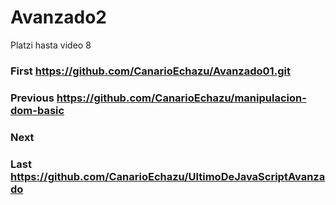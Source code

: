 # Avanzado2
Platzi hasta video 8
### First https://github.com/CanarioEchazu/Avanzado01.git
### Previous https://github.com/CanarioEchazu/manipulacion-dom-basic
### Next 
### Last https://github.com/CanarioEchazu/UltimoDeJavaScriptAvanzado

